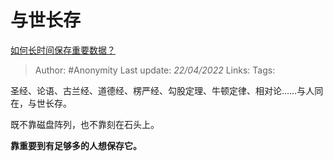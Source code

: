 # 与世长存
[如何长时间保存重要数据？](https://www.zhihu.com/question/313837243/answer/2451917048)

> Author: #Anonymity 
Last update: *22/04/2022* 
Links: 
Tags: 

圣经、论语、古兰经、道德经、楞严经、勾股定理、牛顿定律、相对论……与人同在，与世长存。

既不靠磁盘阵列，也不靠刻在石头上。

**靠重要到有足够多的人想保存它。**